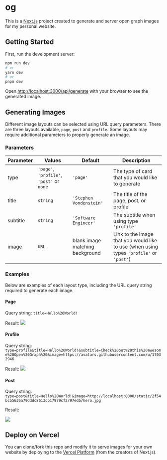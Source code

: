 # og

This is a [Next.js](https://nextjs.org/) project created to generate and server open graph images for my personal website.

## Getting Started

First, run the development server:

```bash
npm run dev
# or
yarn dev
# or
pnpm dev
```

Open [http://localhost:3000/api/generate](http://localhost:3000/api/generate) with your browser to see the generated image.

## Generating Images

Different image layouts can be selected using URL query parameters. There are three layouts available, `page`, `post` and `profile`. Some layouts may require additional parameters to properly generate an image.

### Parameters

| Parameter | Values                                    | Default                         | Description                                                                             |
| --------- | ----------------------------------------- | ------------------------------- | --------------------------------------------------------------------------------------- |
| type      | `'page'`, `'profile'`, `'post'` or `none` | `'page'`                        | The type of card that you would like to generate                                        |
| title     | `string`                                  | `'Stephen Vondenstein'`         | The title of the page, post, or profile                                                 |
| subtitle  | `string`                                  | `'Software Engineer'`           | The subtitle when using type `'profile'`                                                |
| image     | `URL`                                     | blank image matching background | Link to the image that you would like to use (when using types `'profile'` or `'post'`) |

### Examples

Below are examples of each layout type, including the URL query string required to generate each image.

#### Page

Query string: `title=Hello%20World!`

Result:
![](https://og.vondenstein.com/api/generate?title=Hello%20World!)

#### Profile

Query string: `type=profile&title=Hello%20World!&subtitle=Check%20out%20this%20awesome%20Open%20Graph%20&image=https://avatars.githubusercontent.com/u/17032946`

Result:
![](https://og.vondenstein.com/api/generate?type=profile&title=Hello%20World!&subtitle=Check%20out%20this%20awesome%20Open%20Graph%20&image=https://avatars.githubusercontent.com/u/17032946)

#### Post

Query string: `type=post&title=Hello%20World!&image=http://localhost:8000/static/2f54bcb5636a79dddc8613cb17979cf2/97edb/hero.jpg`

Result:

![](https://og.vondenstein.com/api/generate?type=post&title=Hello%20World!&image=http://localhost:8000/static/2f54bcb5636a79dddc8613cb17979cf2/97edb/hero.jpg)

## Deploy on Vercel

You can clone/fork this repo and modify it to serve images for your own website by deploying to the [Vercel Platform](https://vercel.com/new?utm_medium=default-template&filter=next.js&utm_source=create-next-app&utm_campaign=create-next-app-readme) (from the creators of Next.js).
